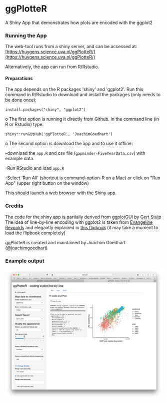 # ggPlotteR
A Shiny App that demonstrates how plots are encoded with the ggplot2


### Running the App

The web-tool runs from a shiny server, and can be accessed at: [https://huygens.science.uva.nl/ggPlotteR/](https://huygens.science.uva.nl/ggPlotteR/)

Alternatively, the app can run from R/Rstudio.

#### Preparations
The app depends on the R packages 'shiny' and 'ggplot2'. 
Run this command in R/Rstudio to download and install the packages (only needs to be done once):
```
install.packages("shiny", "ggplot2")
```
o The first option is running it directly from Github. In the command line (in R or Rstudio) type:
```
shiny::runGitHub('ggPlotteR', 'JoachimGoedhart')
```
o The second option is download the app and to use it offline:

-download the `app.R` and csv file (`gapminder-FiveYearData.csv`) with example data.

-Run RStudio and load `app.R`

-Select 'Run All' (shortcut is command-option-R on a Mac) or click on "Run App" (upper right button on the window)

This should launch a web browser with the Shiny app.


### Credits

The code for the shiny app is partially derived from [ggplotGUI](https://github.com/gertstulp/ggplotgui) by [Gert Stulp](https://www.gertstulp.com)  
The idea of line-by-line encoding with ggplot2 is taken from [Evangeline Reynolds](https://evangelinereynolds.netlify.com) and elegantly explained in [this flipbook](https://evamaerey.github.io/ggplot2_grammar_guide/ggplot2_grammar_guide#1) (it may take a moment to load the flipbook completely)

ggPlotteR is created and maintained by Joachim Goedhart ([@joachimgoedhart](https://twitter.com/joachimgoedhart))

### Example output

![alt text](https://github.com/JoachimGoedhart/ggPlotteR/blob/master/ggPlotteR-output.png "Output")
